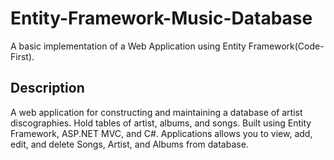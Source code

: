 # Entity-Framework-Music-Database
A basic implementation of a Web Application using Entity Framework(Code-First).
## Description
A web application for constructing and maintaining a database of artist discographies. Hold tables of artist, albums, and songs. Built using Entity Framework, ASP.NET MVC, and C#. Applications allows you to view, add, edit, and delete Songs, Artist, and Albums from database.
